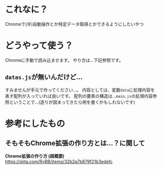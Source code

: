# これなに？

Chromeで(半)自動操作とか特定データ取得とかできるようにしたいやつ

# どうやって使う？

Chromeに手動で読み込ませます。
やり方は…下記参照です。

## `datas.js`が無いんだけど…

すみませんが手元で作ってください…。
内容としては、変数`data`に処理内容を表す配列が入っていれば良いです。
配列の要素の構造は…`main.js`の処理内容参照ということで…(造りが固まってきたら例を書くかもしれないです)

# 参考にしたもの

## そもそもChrome拡張の作り方とは…？に関して

**Chrome拡張の作り方 (超概要)**
https://qiita.com/RyBB/items/32b2a7b879f21b3edefc


